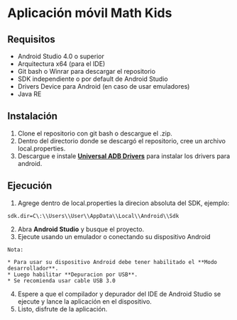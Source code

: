 # Aplicación móvil Math Kids

## **Requisitos**

- Android Studio 4.0 o superior
- Arquitectura x64 (para el IDE)
- Git bash o Winrar para descargar el repositorio
- SDK independiente o por default de Android Studio
- Drivers Device para Android (en caso de usar emuladores)
- Java RE

## **Instalación**

1. Clone el repositorio con git bash o descargue el .zip.
2. Dentro del directorio donde se descargó el repositorio, cree un archivo local.properties.
3. Descargue e instale [**Universal ADB Drivers**](https://adb.clockworkmod.com/) para instalar los drivers para android.

## **Ejecución**

1. Agrege dentro de local.properties la direcion absoluta del SDK, ejemplo:

```properties
sdk.dir=C\:\\Users\\User\\AppData\\Local\\Android\\Sdk
```

2. Abra **Android Studio** y busque el proyecto.
3. Ejecute usando un emulador o conectando su dispositivo Android

```note
Nota:

* Para usar su dispositivo Android debe tener habilitado el **Modo desarrollador**.
* Luego habilitar **Depuracion por USB**.
* Se recomienda usar cable USB 3.0
```

4. Espere a que el compilador y depurador del IDE de Android Studio se ejecute y lance la aplicación en el dispositivo.
5. Listo, disfrute de la aplicación.